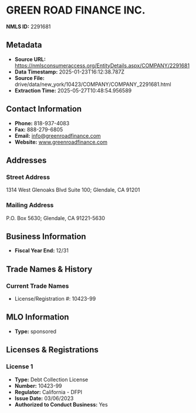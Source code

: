 # GREEN ROAD FINANCE INC.

**NMLS ID:** 2291681

## Metadata
- **Source URL:** https://nmlsconsumeraccess.org/EntityDetails.aspx/COMPANY/2291681
- **Data Timestamp:** 2025-01-23T16:12:38.787Z
- **Source File:** drive/data/new_york/10423/COMPANY/COMPANY_2291681.html
- **Extraction Time:** 2025-05-27T10:48:54.956589

## Contact Information
- **Phone:** 818-937-4083
- **Fax:** 888-279-6805
- **Email:** info@greenroadfinance.com
- **Website:** www.greenroadfinance.com

## Addresses
### Street Address
1314 West Glenoaks Blvd Suite 100; Glendale, CA 91201

### Mailing Address
P.O. Box 5630; Glendale, CA 91221-5630

## Business Information
- **Fiscal Year End:** 12/31

## Trade Names & History
### Current Trade Names
- License/Registration #: 10423-99

## MLO Information
- **Type:** sponsored

## Licenses & Registrations

### License 1
- **Type:** Debt Collection License
- **Number:** 10423-99
- **Regulator:** California - DFPI
- **Issue Date:** 03/06/2023
- **Authorized to Conduct Business:** Yes
